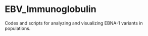 # EBV_Immunoglobulin
Codes and scripts for analyzing and visualizing EBNA-1 variants in populations.
